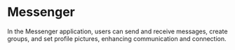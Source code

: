 # Messenger
In the Messenger application, users can send and receive messages, create groups, and set profile pictures, enhancing communication and connection.
